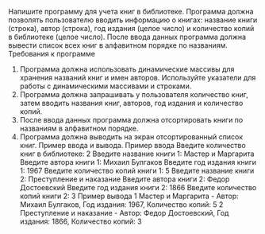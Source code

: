 Напишите программу для учета книг в библиотеке.
Программа должна позволять пользователю вводить информацию о книгах:
название книги (строка), автор (строка), год издания (целое число) и
количество копий в библиотеке (целое число).
После ввода данных программа должна вывести список всех книг в
алфавитном порядке по названиям.
Требования к программе
1) Программа должна использовать динамические массивы для хранения
названий книг и имен авторов. Используйте указатели для работы с
динамическими массивами и строками.
2) Программа должна запрашивать у пользователя количество книг, затем
вводить названия книг, авторов, год издания и количество копий.
3) После ввода данных программа должна отсортировать книги по
названиям в алфавитном порядке.
4) Программа должна выводить на экран отсортированный список книг.
Пример ввода и вывода.
Пример ввода
Введите количество книг в библиотеке: 2
Введите название книги 1: Мастер и Маргарита
Введите автора книги 1: Михаил Булгаков
Введите год издания книги 1: 1967
Введите количество копий книги 1: 5
Введите название книги 2: Преступление и наказание
Введите автора книги 2: Федор Достоевский
Введите год издания книги 2: 1866
Введите количество копий книги 2: 3
Пример вывода
1 Мастер и Маргарита - Автор: Михаил Булгаков, Год издания: 1967, Количество копий: 5
2 Преступление и наказание - Автор: Федор Достоевский, Год издания: 1866, Количество копий: 3
